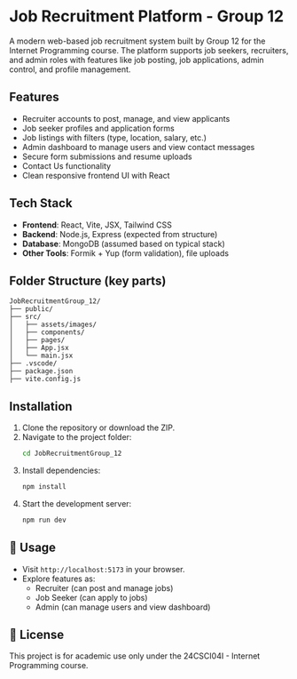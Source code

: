 # Job Recruitment Platform - Group 12

A modern web-based job recruitment system built by Group 12 for the Internet Programming course. The platform supports job seekers, recruiters, and admin roles with features like job posting, job applications, admin control, and profile management.

##  Features

-  Recruiter accounts to post, manage, and view applicants
-  Job seeker profiles and application forms
-  Job listings with filters (type, location, salary, etc.)
-  Admin dashboard to manage users and view contact messages
-  Secure form submissions and resume uploads
-  Contact Us functionality
-  Clean responsive frontend UI with React

##  Tech Stack

- **Frontend**: React, Vite, JSX, Tailwind CSS
- **Backend**: Node.js, Express (expected from structure)
- **Database**: MongoDB (assumed based on typical stack)
- **Other Tools**: Formik + Yup (form validation), file uploads

## Folder Structure (key parts)

```
JobRecruitmentGroup_12/
├── public/
├── src/
│   ├── assets/images/
│   ├── components/
│   ├── pages/
│   ├── App.jsx
│   └── main.jsx
├── .vscode/
├── package.json
├── vite.config.js
```

## Installation

1. Clone the repository or download the ZIP.
2. Navigate to the project folder:
   ```bash
   cd JobRecruitmentGroup_12
   ```
3. Install dependencies:
   ```bash
   npm install
   ```
4. Start the development server:
   ```bash
   npm run dev
   ```

## 🧪 Usage

- Visit `http://localhost:5173` in your browser.
- Explore features as:
  - Recruiter (can post and manage jobs)
  - Job Seeker (can apply to jobs)
  - Admin (can manage users and view dashboard)


## 📃 License

This project is for academic use only under the 24CSCI04I - Internet Programming course.
